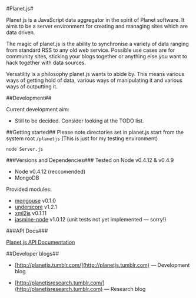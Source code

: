 #Planet.js#

Planet.js is a JavaScript data aggregator in the spirit of Planet software. It aims to be a server environment for creating and managing sites which are data driven.

The magic of planet.js is the ability to synchronise a variety of data ranging from standard RSS to any old web service. Possible use cases are for community sites, sticking your blogs together or anything else you want to hack together with data sources.

Versatility is a philosophy planet.js wants to abide by. This means various ways of getting hold of data, various ways of manipulating it and various ways of outputting it.

##Development##

Current development aim:

* Still to be decided. Consider looking at the TODO list.

##Getting started##
Please note directories set in planet.js start from the system root `/planetjs` (This is just for my testing environment) 

`node Server.js`

###Versions and Dependencies###
Tested on Node v0.4.12 & v0.4.9

* Node v0.4.12 (reccomended)
* MongoDB

Provided modules:

* [mongouse](https://github.com/amark/mongous) v0.1.0
* [underscore](http://documentcloud.github.com/underscore/) v1.2.1
* [xml2js](https://github.com/Leonidas-from-XIV/node-xml2js) v0.1.11
* [jasmine-node](https://github.com/pivotal/jasmine) v1.0.12 (unit tests not yet implemented &mdash; sorry!)

###API Docs###

[Planet.js API Documentation](http://aaronacerboni.github.com/planet.js/docs/)

##Developer blogs##
* [http://planetjs.tumblr.com/](http://planetjs.tumblr.com) &mdash; Development blog

* [http://planetjsresearch.tumblr.com/](http://planetjsresearch.tumblr.com) &mdash; Research blog